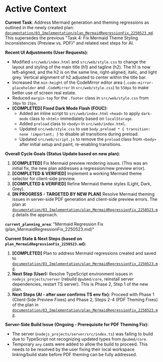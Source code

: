 # Active Context

**Current Task**: Address Mermaid generation and theming regressions as outlined in the newly created plan: [`documentation/03_Implementation/plan_MermaidRegressionFix_2250523.md`](documentation/03_Implementation/plan_MermaidRegressionFix_2250523.md:1).
This supersedes the previous "Task 4: Fix Mermaid Theme Styling Inconsistencies (Preview vs. PDF)" and related next steps for AI.

**Recent UI Adjustments (User Requests):**
*   Modified `src/web/index.html` and `src/web/style.css` to change the layout and styling of the main title (h1) and tagline (h2). The h1 is now left-aligned, and the h2 is on the same line, right-aligned, italic, and light grey. Vertical alignment of h2 adjusted to center within the title bar.
*   Increased the `min-height` of the CodeMirror editor area (`.code-mirror-placeholder` and `.CodeMirror` in `src/web/style.css`) to `550px` to make better use of screen real estate.
*   Reduced `margin-top` for the `.footer` class in `src/web/style.css` from `30px` to `15px`.
*   **[COMPLETED] Fixed Dark Mode Flash (FOUC):**
    *   Added an inline script to `src/web/index.html` `<head>` to apply `dark-mode` class to `<html>` immediately based on `localStorage`.
    *   Added `preload` class to `<body>` in `src/web/index.html`.
    *   Updated `src/web/style.css` to use `body.preload * { transition: none !important; }` to disable all transitions during preload.
    *   Updated `src/web/script.js` to remove the `preload` class from `<body>` after initial setup and paint, re-enabling transitions.

**Overall Cycle Goals (Status Update based on new plan):**
1.  **[COMPLETED]** Fix Mermaid preview rendering issues. (This was an initial fix, the new plan addresses a regression/new preview error).
2.  **[COMPLETED & VERIFIED]** Implement a working Mermaid theme selector for client-side preview.
3.  **[COMPLETED & VERIFIED]** Refine Mermaid theme styles (Light, Dark, Grey).
4.  **[IN PROGRESS - TARGETED BY NEW PLAN]** Resolve Mermaid theming issues in server-side PDF generation and client-side preview errors. The plan at [`documentation/03_Implementation/plan_MermaidRegressionFix_2250523.md`](documentation/03_Implementation/plan_MermaidRegressionFix_2250523.md:1) details the approach.

**`current_planning_area`**: "Mermaid Regression Fix (plan_MermaidRegressionFix_2250523.md)"

**Current State & Next Steps (based on `plan_MermaidRegressionFix_2250523.md`):**

1.  **[COMPLETED]** Plan to address Mermaid regressions created and saved to [`documentation/03_Implementation/plan_MermaidRegressionFix_2250523.md`](documentation/03_Implementation/plan_MermaidRegressionFix_2250523.md:1).
2.  **Next Step (User):** Resolve TypeScript environment issues in `nodejs_projects/server` (rebuild `@pubmd/core`, reinstall server dependencies, restart TS server). This is Phase 2, Step 1 of the new plan.
3.  **Next Steps (AI - after user confirms TS env fix):** Proceed with Phase 1 (Client-Side Preview Fixes) and Phase 2, Steps 2-4 (PDF Theming Fixes) of the plan in [`documentation/03_Implementation/plan_MermaidRegressionFix_2250523.md`](documentation/03_Implementation/plan_MermaidRegressionFix_2250523.md:1).

**Server-Side Build Issue (Ongoing - Prerequisite for PDF Theming Fix):**
*   The server (`nodejs_projects/server/src/index.ts`) was failing to build due to TypeScript not recognizing updated types from `@pubmd/core`.
*   Temporary `any` casts were added to allow the build to proceed. This needs to be resolved by the user fixing their local workspace linking/build state before PDF theming can be fully addressed.